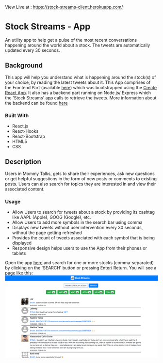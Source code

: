 View Live at : https://stock-streams-client.herokuapp.com/

# Stock Streams - App

An utility app to help get a pulse of the most recent conversations happening around the world about a stock. The tweets are automatically updated every 30 seconds.

## Background
This app will help you understand what is happening around the stock(s) of your choice, by reading the latest tweets about it.
This App comprises of the Frontend Part (available [here](https://stock-streams-client.herokuapp.com/)) which was bootstrapped using the [Create React App](https://github.com/facebook/create-react-app).
It also has a backend part running on Node.js/ Express which the 'Stock Streams' app calls to retrieve the tweets.
More information about the backend can be found [here](https://github.com/anamika8/stock-streams-api-v1)

### Built With
   <ul>
     <li>React.js</li>
     <li>React-Hooks</li>
     <li>React-Bootstrap</li>
     <li>HTML5</li>
     <li>CSS</li>
   </ul>
   
## Description

Users in Mommy Talks, gets to share their experiences, ask new questions or get helpful suggestions in the form of new posts or comments to existing posts.
Users can also search for topics they are interested in and view their associated content.

### Usage

<ul>
  <li>Allow Users to search for tweets about a stock by providing its cashtag like AAPL (Apple), GOOG (Google), etc.</li>
  <li>Allow Users to add more symbols in the search bar using comma</li>
  <li>Displays new tweets without user intervention every 30 seconds, without the page getting refreshed</li>
  <li>Provides the count of tweets associated with each symbol that is being displayed</li>
  <li>Responsive design helps users to use the App from their phones or tablets</li>
</ul>

Open the app <a href="https://stock-streams-client.herokuapp.com/" target="_blank">here</a> and search for one or more stocks (comma-separated) by clicking on the 'SEARCH' button or pressing Enter/ Return.
You will see a page like this:
![Screenshot of landing page](stock-streams.png "Stock-Streams")



